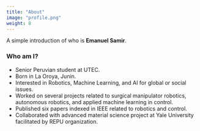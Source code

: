 ```yaml
---
title: "About"
image: "profile.png"
weight: 8
---
```


A simple introduction of who is **Emanuel Samir**.

### Who am I?

* Senior Peruvian student at UTEC. 
* Born in La Oroya, Junin. 
* Interested in Robotics, Machine Learning, and AI for global or social issues. 
* Worked on several projects related to surgical manipulator robotics, autonomous robotics, and applied machine learning in control. 
* Published six papers indexed in IEEE related to robotics and control.  
* Collaborated with advanced material science project at Yale University facilitated by REPU organization.
